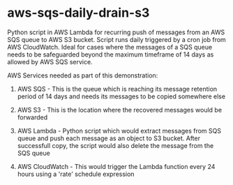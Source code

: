 # aws-sqs-daily-drain-s3

Python script in AWS Lambda for recurring push of messages from an AWS SQS queue to AWS S3 bucket. Script runs daily triggered by a cron job from AWS CloudWatch. Ideal for cases where the messages of a SQS queue needs to be safeguarded beyond the maximum timeframe of 14 days as allowed by AWS SQS service. 

AWS Services needed as part of this demonstration:
1. AWS SQS - This is the queue which is reaching its message retention period of 14 days and needs its messages to be copied somewhere else

2. AWS S3 - This is the location where the recovered messages would be forwarded

3. AWS Lambda - Python script which would extract messages from SQS queue and push each message as an object to S3 bucket. After successfull copy, the script would also delete the message from the SQS queue

4. AWS CloudWatch - This would trigger the Lambda function every 24 hours using a 'rate' schedule expression
